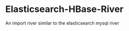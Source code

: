 Elasticsearch-HBase-River
==========================

An import river similar to the elasticsearch mysql river